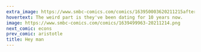 ```yaml
---
extra_image: https://www.smbc-comics.com/comics/163950003620211215after.png
hovertext: The weird part is they've been dating for 10 years now.
image: https://www.smbc-comics.com/comics/1639499963-20211214.png
next_comic: econs
prev_comic: aristotle
title: Hey man
---
```


